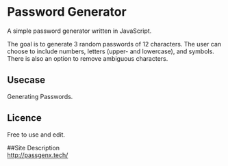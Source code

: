 # Password Generator

A simple password generator written in JavaScript.  
  
The goal is to generate 3 random passwords of 12 characters. The user can choose to include numbers, letters (upper- and lowercase), and symbols.
There is also an option to remove ambiguous characters.
  

## Usecase
Generating Passwords.

## Licence
Free to use and edit.

##Site Description  
http://passgenx.tech/
